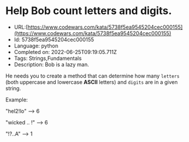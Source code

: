 # Help Bob count letters and digits.

 - URL:[https://www.codewars.com/kata/5738f5ea9545204cec000155](https://www.codewars.com/kata/5738f5ea9545204cec000155)
 - Id: 5738f5ea9545204cec000155
 - Language: python
 - Completed on: 2022-06-25T09:19:05.711Z
 - Tags: Strings,Fundamentals
 - Description:
Bob is a lazy man. 

He needs you to create a method that can determine how many ```letters``` (both uppercase and lowercase **ASCII** letters) and ```digits``` are in a given string.



Example:

"hel2!lo" --> 6

"wicked .. !" --> 6

"!?..A" --> 1
